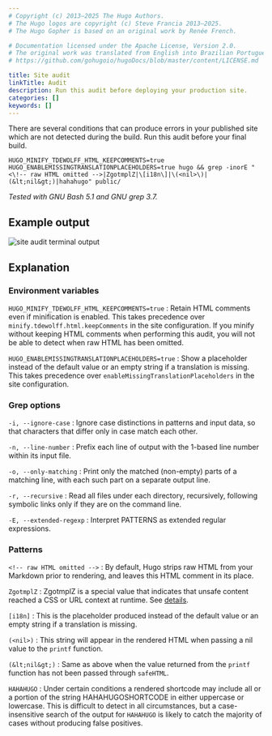 ```yaml
---
# Copyright (c) 2013–2025 The Hugo Authors.
# The Hugo logos are copyright (c) Steve Francia 2013–2025.
# The Hugo Gopher is based on an original work by Renée French.

# Documentation licensed under the Apache License, Version 2.0.
# The original work was translated from English into Brazilian Portuguese.
# https://github.com/gohugoio/hugoDocs/blob/master/content/LICENSE.md

title: Site audit
linkTitle: Audit
description: Run this audit before deploying your production site.
categories: []
keywords: []
---
```


There are several conditions that can produce errors in your published site which are not detected during the build. Run this audit before your final build.

```text {copy=true}
HUGO_MINIFY_TDEWOLFF_HTML_KEEPCOMMENTS=true HUGO_ENABLEMISSINGTRANSLATIONPLACEHOLDERS=true hugo && grep -inorE "<\!-- raw HTML omitted -->|ZgotmplZ|\[i18n\]|\(<nil>\)|(&lt;nil&gt;)|hahahugo" public/
```

_Tested with GNU Bash 5.1 and GNU grep 3.7._

## Example output

![site audit terminal output](screen-capture.png)

## Explanation

### Environment variables

`HUGO_MINIFY_TDEWOLFF_HTML_KEEPCOMMENTS=true`
: Retain HTML comments even if minification is enabled. This takes precedence over `minify.tdewolff.html.keepComments` in the site configuration. If you minify without keeping HTML comments when performing this audit, you will not be able to detect when raw HTML has been omitted.

`HUGO_ENABLEMISSINGTRANSLATIONPLACEHOLDERS=true`
: Show a placeholder instead of the default value or an empty string if a translation is missing. This takes precedence over `enableMissingTranslationPlaceholders` in the site configuration.

### Grep options

`-i, --ignore-case`
: Ignore case distinctions in patterns and input data, so that characters that differ only in case match each other.

`-n, --line-number`
: Prefix each line of output with the 1-based line number within its input file.

`-o, --only-matching`
: Print only the matched (non-empty) parts of a matching line, with each such part on a separate output line.

`-r, --recursive`
: Read all files under each directory, recursively, following symbolic links only if they are on the command line.

`-E, --extended-regexp`
: Interpret PATTERNS as extended regular expressions.

### Patterns

`<!-- raw HTML omitted -->`
: By default, Hugo strips raw HTML from your Markdown prior to rendering, and leaves this HTML comment in its place.

`ZgotmplZ`
: ZgotmplZ is a special value that indicates that unsafe content reached a CSS or URL context at runtime. See&nbsp;[details].

[details]: https://pkg.go.dev/html/template

`[i18n]`
: This is the placeholder produced instead of the default value or an empty string if a translation is missing.

`(<nil>)`
: This string will appear in the rendered HTML when passing a nil value to the `printf` function.

`(&lt;nil&gt;)`
: Same as above when the value returned from the `printf` function has not been passed through `safeHTML`.

`HAHAHUGO`
: Under certain conditions a rendered shortcode may include all or a portion of the string H&#xfeff;AHAHUGOSHORTCODE in either uppercase or lowercase. This is difficult to detect in all circumstances, but a case-insensitive search of the output for `HAHAHUGO` is likely to catch the majority of cases without producing false positives.
